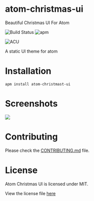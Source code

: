 # atom-christmas-ui
Beautiful Christmas UI For Atom

![Build Status](https://img.shields.io/travis/atom-material/atom-material-ui.svg?style=flat-square)
![apm](https://img.shields.io/apm/v/atom-material-ui.svg?style=flat-square)

![ACU](https://image.ibb.co/mJhkeG/687474703a2f2f692e696d6775722e636f6d2f37433248326d772e706e67.png)

A static UI theme for atom

# Installation

```shell
apm install atom-christmast-ui
```

# Screenshots

![](https://image.ibb.co/cdaJYb/Ads_z.png)

# Contributing

Please check the [CONTRIBUTING.md](https://github.com/blacknbunny/atom-christmas-ui/blob/master/CONTRIBUTING.md) file.

# License
Atom Christmas UI is licensed under MIT.

View the license file [here](https://github.com/blacknbunny/atom-christmas-ui/blob/master/LICENSE.md)
